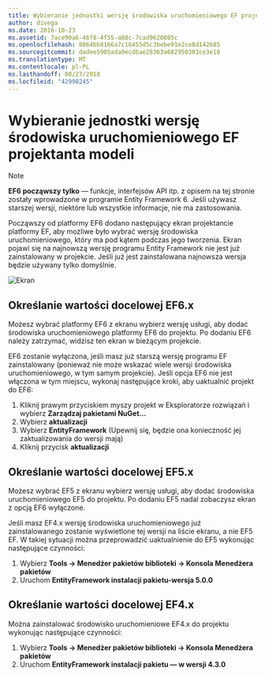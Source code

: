 ```yaml
---
title: Wybieranie jednostki wersję środowiska uruchomieniowego EF projektanta modeli - EF6
author: divega
ms.date: 2016-10-23
ms.assetid: 7ace90a6-46f8-4f55-a88c-7cad9620085c
ms.openlocfilehash: 8864bb8166a7c16455d5c3bebe91e2ce8d142685
ms.sourcegitcommit: dadee5905ada9ecdbae28363a682950383ce3e10
ms.translationtype: MT
ms.contentlocale: pl-PL
ms.lasthandoff: 08/27/2018
ms.locfileid: "42998245"
---
```

# <a name="selecting-entity-framework-runtime-version-for-ef-designer-models"></a>Wybieranie jednostki wersję środowiska uruchomieniowego EF projektanta modeli
> [!NOTE]
> **EF6 począwszy tylko** — funkcje, interfejsów API itp. z opisem na tej stronie zostały wprowadzone w programie Entity Framework 6. Jeśli używasz starszej wersji, niektóre lub wszystkie informacje, nie ma zastosowania.

Począwszy od platformy EF6 dodano następujący ekran projektancie platformy EF, aby możliwe było wybrać wersję środowiska uruchomieniowego, który ma pod kątem podczas jego tworzenia. Ekran pojawi się na najnowszą wersję programu Entity Framework nie jest już zainstalowany w projekcie. Jeśli już jest zainstalowana najnowsza wersja będzie używany tylko domyślnie.

![Ekran](~/ef6/media/screen.png)


## <a name="targeting-ef6x"></a>Określanie wartości docelowej EF6.x

Możesz wybrać platformy EF6 z ekranu wybierz wersję usługi, aby dodać środowiska uruchomieniowego platformy EF6 do projektu. Po dodaniu EF6 należy zatrzymać, widzisz ten ekran w bieżącym projekcie.

EF6 zostanie wyłączona, jeśli masz już starszą wersję programu EF zainstalowany (ponieważ nie może wskazać wiele wersji środowiska uruchomieniowego, w tym samym projekcie). Jeśli opcja EF6 nie jest włączona w tym miejscu, wykonaj następujące kroki, aby uaktualnić projekt do EF6:

1.  Kliknij prawym przyciskiem myszy projekt w Eksploratorze rozwiązań i wybierz **Zarządzaj pakietami NuGet...**
2.  Wybierz **aktualizacji**
3.  Wybierz **EntityFramework** (Upewnij się, będzie ona konieczność jej zaktualizowania do wersji mają)
4.  Kliknij przycisk **aktualizacji**

 

## <a name="targeting-ef5x"></a>Określanie wartości docelowej EF5.x

Możesz wybrać EF5 z ekranu wybierz wersję usługi, aby dodać środowiska uruchomieniowego EF5 do projektu. Po dodaniu EF5 nadal zobaczysz ekran z opcją EF6 wyłączone.

Jeśli masz EF4.x wersję środowiska uruchomieniowego już zainstalowanego zostanie wyświetlone tej wersji na liście ekranu, a nie EF5 EF. W takiej sytuacji można przeprowadzić uaktualnienie do EF5 wykonując następujące czynności:

1.  Wybierz **Tools -&gt; Menedżer pakietów biblioteki -&gt; Konsola Menedżera pakietów**
2.  Uruchom **EntityFramework instalacji pakietu-wersja 5.0.0**

 

## <a name="targeting-ef4x"></a>Określanie wartości docelowej EF4.x

Można zainstalować środowisko uruchomieniowe EF4.x do projektu wykonując następujące czynności:

1.  Wybierz **Tools -&gt; Menedżer pakietów biblioteki -&gt; Konsola Menedżera pakietów**
2.  Uruchom **EntityFramework instalacji pakietu — w wersji 4.3.0**

